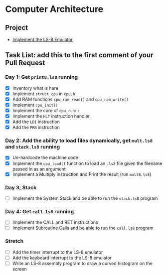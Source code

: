 # Computer Architecture

## Project

-   [Implement the LS-8 Emulator](ls8/)

## Task List: add this to the first comment of your Pull Request

### Day 1: Get `print8.ls8` running

-   [x] Inventory what is here
-   [x] Implement `struct cpu` in `cpu.h`
-   [x] Add RAM functions `cpu_ram_read()` and `cpu_ram_write()`
-   [x] Implement `cpu_init()`
-   [x] Implement the core of `cpu_run()`
-   [x] Implement the `HLT` instruction handler
-   [x] Add the `LDI` instruction
-   [x] Add the `PRN` instruction

### Day 2: Add the ability to load files dynamically, get `mult.ls8` and `stack.ls8` running

-   [x] Un-hardcode the machine code
-   [x] Implement the `cpu_load()` function to load an `.ls8` file given the
        filename passed in as an argument
-   [x] Implement a Multiply instruction and Print the result (run `mult8.ls8`)

### Day 3; Stack

-   [ ] Implement the System Stack and be able to run the `stack.ls8` program

### Day 4: Get `call.ls8` running

-   [ ] Implement the CALL and RET instructions
-   [ ] Implement Subroutine Calls and be able to run the `call.ls8` program

### Stretch

-   [ ] Add the timer interrupt to the LS-8 emulator
-   [ ] Add the keyboard interrupt to the LS-8 emulator
-   [ ] Write an LS-8 assembly program to draw a curved histogram on the screen
